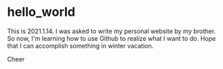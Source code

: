 # hello_world

This is 2021.1.14.
I was asked to write my personal website by my brother. So now, I'm learning how to use Github to realize what I want to do. Hope that I can accomplish something in winter vacation.

Cheer
